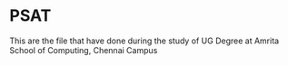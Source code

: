 # PSAT
This are the file that have done during the study of UG Degree at Amrita School of Computing, Chennai Campus
